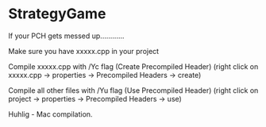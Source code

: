 # StrategyGame

If your PCH gets messed up............

Make sure you have xxxxx.cpp in your project

Compile xxxxx.cpp with /Yc flag (Create Precompiled Header)
(right click on xxxxx.cpp -> properties -> Precompiled Headers -> create)

Compile all other files with /Yu flag (Use Precompiled Header)
(right click on project -> properties -> Precompiled Headers -> use)


Huhlig - Mac compilation.




